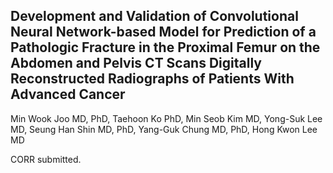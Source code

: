 ## Development and Validation of Convolutional Neural Network-based Model for Prediction of a Pathologic Fracture in  the Proximal Femur on the Abdomen and Pelvis CT Scans Digitally Reconstructed Radiographs of Patients With Advanced Cancer 

Min Wook Joo MD, PhD, Taehoon Ko PhD, Min Seob Kim MD, Yong-Suk Lee MD, Seung Han Shin MD, PhD, Yang-Guk Chung MD, PhD, Hong Kwon Lee MD

CORR submitted.

